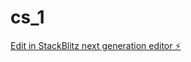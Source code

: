 # cs_1

[Edit in StackBlitz next generation editor ⚡️](https://stackblitz.com/~/github.com/anmlclt/cs_1)